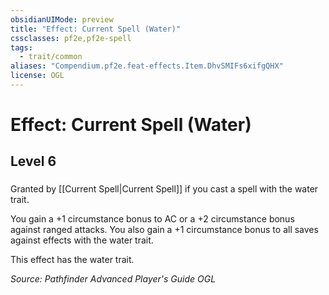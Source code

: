 ```yaml
---
obsidianUIMode: preview
title: "Effect: Current Spell (Water)"
cssclasses: pf2e,pf2e-spell
tags:
  - trait/common
aliases: "Compendium.pf2e.feat-effects.Item.DhvSMIFs6xifgQHX"
license: OGL
---
```

# Effect: Current Spell (Water)
## Level 6
### 






Granted by [[Current Spell|Current Spell]] if you cast a spell with the water trait.

You gain a +1 circumstance bonus to AC or a +2 circumstance bonus against ranged attacks. You also gain a +1 circumstance bonus to all saves against effects with the water trait.

This effect has the water trait.

*Source: Pathfinder Advanced Player's Guide*
*OGL*